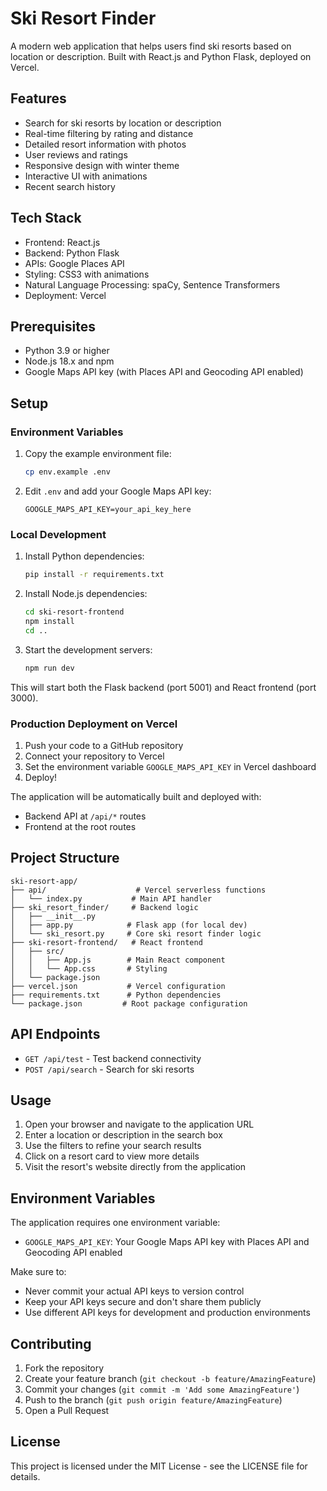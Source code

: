 # Ski Resort Finder

A modern web application that helps users find ski resorts based on location or description. Built with React.js and Python Flask, deployed on Vercel.

## Features

- Search for ski resorts by location or description
- Real-time filtering by rating and distance
- Detailed resort information with photos
- User reviews and ratings
- Responsive design with winter theme
- Interactive UI with animations
- Recent search history

## Tech Stack

- Frontend: React.js
- Backend: Python Flask
- APIs: Google Places API
- Styling: CSS3 with animations
- Natural Language Processing: spaCy, Sentence Transformers
- Deployment: Vercel

## Prerequisites

- Python 3.9 or higher
- Node.js 18.x and npm
- Google Maps API key (with Places API and Geocoding API enabled)

## Setup

### Environment Variables

1. Copy the example environment file:
   ```bash
   cp env.example .env
   ```

2. Edit `.env` and add your Google Maps API key:
   ```
   GOOGLE_MAPS_API_KEY=your_api_key_here
   ```

### Local Development

1. Install Python dependencies:
   ```bash
   pip install -r requirements.txt
   ```

2. Install Node.js dependencies:
   ```bash
   cd ski-resort-frontend
   npm install
   cd ..
   ```

3. Start the development servers:
   ```bash
   npm run dev
   ```

This will start both the Flask backend (port 5001) and React frontend (port 3000).

### Production Deployment on Vercel

1. Push your code to a GitHub repository
2. Connect your repository to Vercel
3. Set the environment variable `GOOGLE_MAPS_API_KEY` in Vercel dashboard
4. Deploy!

The application will be automatically built and deployed with:
- Backend API at `/api/*` routes
- Frontend at the root routes

## Project Structure

```
ski-resort-app/
├── api/                    # Vercel serverless functions
│   └── index.py           # Main API handler
├── ski_resort_finder/     # Backend logic
│   ├── __init__.py
│   ├── app.py            # Flask app (for local dev)
│   └── ski_resort.py     # Core ski resort finder logic
├── ski-resort-frontend/   # React frontend
│   ├── src/
│   │   ├── App.js        # Main React component
│   │   └── App.css       # Styling
│   └── package.json
├── vercel.json           # Vercel configuration
├── requirements.txt      # Python dependencies
└── package.json         # Root package configuration
```

## API Endpoints

- `GET /api/test` - Test backend connectivity
- `POST /api/search` - Search for ski resorts

## Usage

1. Open your browser and navigate to the application URL
2. Enter a location or description in the search box
3. Use the filters to refine your search results
4. Click on a resort card to view more details
5. Visit the resort's website directly from the application

## Environment Variables

The application requires one environment variable:

- `GOOGLE_MAPS_API_KEY`: Your Google Maps API key with Places API and Geocoding API enabled

Make sure to:
- Never commit your actual API keys to version control
- Keep your API keys secure and don't share them publicly
- Use different API keys for development and production environments

## Contributing

1. Fork the repository
2. Create your feature branch (`git checkout -b feature/AmazingFeature`)
3. Commit your changes (`git commit -m 'Add some AmazingFeature'`)
4. Push to the branch (`git push origin feature/AmazingFeature`)
5. Open a Pull Request

## License

This project is licensed under the MIT License - see the LICENSE file for details.